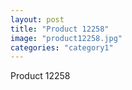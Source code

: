 ```yaml
---
layout: post
title: "Product 12258"
image: "product12258.jpg"
categories: "category1"
---
```

Product 12258
